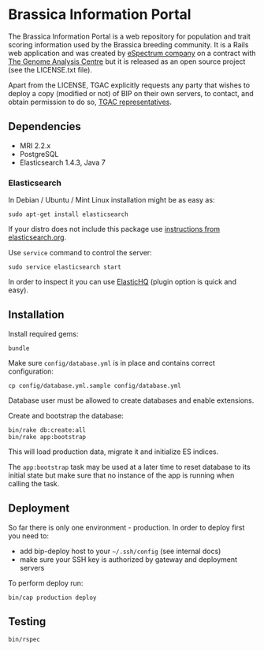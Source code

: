 # Brassica Information Portal

The Brassica Information Portal is a web repository for population and trait 
scoring information used by the Brassica breeding community. It is a Rails
web application and was created by [eSpectrum company](http://espectrum.pl/it)
on a contract with [The Genome Analysis Centre](http://www.tgac.ac.uk/)
but it is released as an open source project (see the LICENSE.txt file).

Apart from the LICENSE, TGAC explicitly requests any party that wishes to
deploy a copy (modified or not) of BIP on their own servers, to contact,
and obtain permission to do so,
[TGAC representatives](http://www.tgac.ac.uk/contact-us/).

## Dependencies

* MRI 2.2.x
* PostgreSQL
* Elasticsearch 1.4.3, Java 7


### Elasticsearch

In Debian / Ubuntu / Mint Linux installation might be as easy as:

    sudo apt-get install elasticsearch

If your distro does not include this package
use [instructions from elasticsearch.org](http://www.elasticsearch.org/guide/en/elasticsearch/reference/current/setup-repositories.html).

Use `service` command to control the server:

    sudo service elasticsearch start

In order to inspect it you can use [ElasticHQ](http://www.elastichq.org/gettingstarted.html) (plugin option
is quick and easy).


## Installation

Install required gems:

    bundle

Make sure `config/database.yml` is in place and contains correct configuration:

    cp config/database.yml.sample config/database.yml

Database user must be allowed to create databases and enable extensions.

Create and bootstrap the database:

    bin/rake db:create:all
    bin/rake app:bootstrap

This will load production data, migrate it and initialize ES indices.

The `app:bootstrap` task may be used at a later time to reset database to its
initial state but make sure that no instance of the app is running when calling the task.


## Deployment

So far there is only one environment - production. In order to deploy first
you need to:

* add bip-deploy host to your `~/.ssh/config` (see internal docs)
* make sure your SSH key is authorized by gateway and deployment servers

To perform deploy run:

    bin/cap production deploy


## Testing

    bin/rspec


